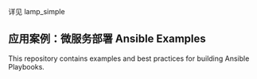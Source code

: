 
详见 lamp_simple

应用案例：微服务部署
Ansible Examples
----------------

This repository contains examples and best practices for building Ansible Playbooks.

